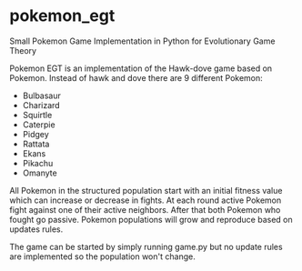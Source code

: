 # pokemon_egt
Small Pokemon Game Implementation in Python for Evolutionary Game Theory

Pokemon EGT is an implementation of the Hawk-dove game based on Pokemon. Instead of hawk and dove there are 9 different Pokemon:

- Bulbasaur
- Charizard
- Squirtle
- Caterpie
- Pidgey
- Rattata
- Ekans
- Pikachu
- Omanyte

All Pokemon in the structured population start with an initial fitness value which can increase or decrease in fights. At each round active Pokemon fight against one of their active neighbors. After that both Pokemon who fought go passive. Pokemon populations will grow and reproduce based on updates rules.

The game can be started by simply running game.py but no update rules are implemented so the population won't change.
